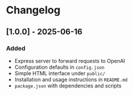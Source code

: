 # Changelog

## [1.0.0] - 2025-06-16
### Added
- Express server to forward requests to OpenAI
- Configuration defaults in `config.json`
- Simple HTML interface under `public/`
- Installation and usage instructions in `README.md`
- `package.json` with dependencies and scripts
